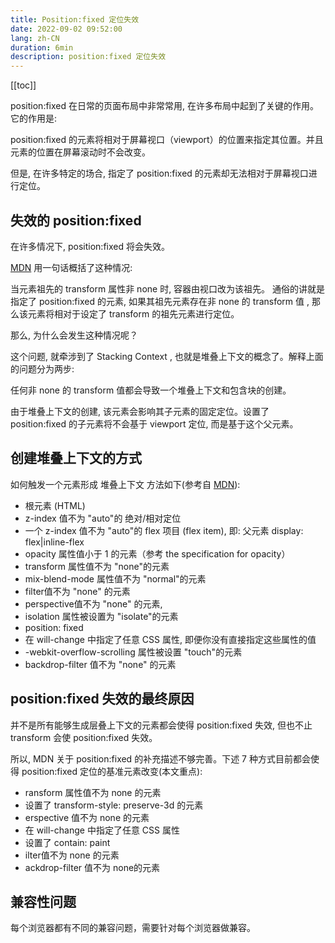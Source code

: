 ```yaml
---
title: Position:fixed 定位失效
date: 2022-09-02 09:52:00
lang: zh-CN
duration: 6min
description: position:fixed 定位失效
---
```


[[toc]]

position:fixed 在日常的页面布局中非常常用, 在许多布局中起到了关键的作用。它的作用是: 

position:fixed 的元素将相对于屏幕视口（viewport）的位置来指定其位置。并且元素的位置在屏幕滚动时不会改变。

但是, 在许多特定的场合, 指定了 position:fixed 的元素却无法相对于屏幕视口进行定位。

## 失效的 position:fixed

在许多情况下, position:fixed 将会失效。

[MDN](https://developer.mozilla.org/zh-CN/docs/Web/CSS/position) 用一句话概括了这种情况: 

当元素祖先的 transform 属性非 none 时, 容器由视口改为该祖先。
通俗的讲就是指定了 position:fixed 的元素, 如果其祖先元素存在非 none 的 transform 值 , 那么该元素将相对于设定了 transform 的祖先元素进行定位。

那么, 为什么会发生这种情况呢？

这个问题, 就牵涉到了 Stacking Context , 也就是堆叠上下文的概念了。解释上面的问题分为两步: 

任何非 none 的 transform 值都会导致一个堆叠上下文和包含块的创建。

由于堆叠上下文的创建, 该元素会影响其子元素的固定定位。设置了 position:fixed 的子元素将不会基于 viewport 定位, 而是基于这个父元素。

## 创建堆叠上下文的方式

如何触发一个元素形成 堆叠上下文
方法如下(参考自 [MDN](https://developer.mozilla.org/zh-CN/docs/Web/CSS/CSS_Positioning/Understanding_z_index/The_stacking_context)):

- 根元素 (HTML)
- z-index 值不为 "auto"的 绝对/相对定位
- 一个 z-index 值不为 "auto"的 flex 项目 (flex item), 即: 父元素 display: flex|inline-flex
- opacity 属性值小于 1 的元素（参考 the specification for opacity）
- transform 属性值不为 "none"的元素
- mix-blend-mode 属性值不为 "normal"的元素
- filter值不为 "none" 的元素
- perspective值不为 "none" 的元素, 
- isolation 属性被设置为 "isolate"的元素
- position: fixed
- 在 will-change 中指定了任意 CSS 属性, 即便你没有直接指定这些属性的值
- -webkit-overflow-scrolling 属性被设置 "touch"的元素
- backdrop-filter 值不为 "none" 的元素

## position:fixed 失效的最终原因

并不是所有能够生成层叠上下文的元素都会使得 position:fixed 失效, 但也不止 transform 会使 position:fixed 失效。

所以, MDN 关于 position:fixed 的补充描述不够完善。下述 7 种方式目前都会使得 position:fixed 定位的基准元素改变(本文重点): 

- ransform 属性值不为 none 的元素
- 设置了 transform-style: preserve-3d 的元素
- erspective 值不为 none 的元素
- 在 will-change 中指定了任意 CSS 属性
- 设置了 contain: paint
- ilter值不为 none 的元素
- ackdrop-filter 值不为 none的元素

## 兼容性问题

每个浏览器都有不同的兼容问题，需要针对每个浏览器做兼容。

